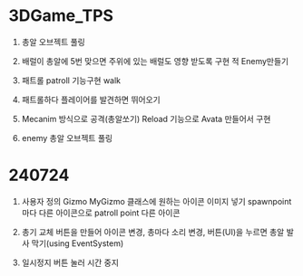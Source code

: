# 3DGame_TPS
1. 총알 오브젝트 풀링

2. 배럴이 총알에 5번 맞으면 주위에 있는 배럴도 영향 받도록 구현  적 Enemy만들기

1. 패트롤 patroll 기능구현 walk
2. 패트롤하다 플레이어를 발견하면 뛰어오기
3. Mecanim 방식으로 공격(총알쏘기) Reload 기능으로 Avata 만들어서 구현
4. enemy 총알 오브젝트 풀링

# 240724
1. 사용자 정의 Gizmo
MyGizmo 클래스에 원하는 아이콘 이미지 넣기
spawnpoint마다 다른 아이콘으로 patroll point 다른 아이콘

2. 총기 교체 버튼을 만들어 아이콘 변경, 총마다 소리 변경, 버튼(UI)을 누르면 총알 발사 막기(using EventSystem)

3. 일시정지 버튼 눌러 시간 중지
